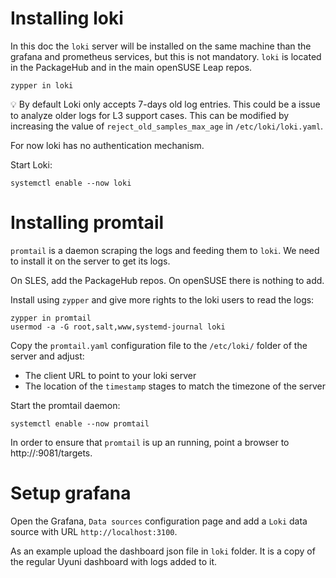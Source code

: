 # Installing loki

In this doc the `loki` server will be installed on the same machine than the grafana and prometheus services, but this is not mandatory.
`loki` is located in the PackageHub and in the main openSUSE Leap repos.

    zypper in loki

💡 By default Loki only accepts 7-days old log entries.
This could be a issue to analyze older logs for L3 support cases.
This can be modified by increasing the value of `reject_old_samples_max_age` in `/etc/loki/loki.yaml`.

For now loki has no authentication mechanism.

Start Loki:

    systemctl enable --now loki


# Installing promtail

`promtail` is a daemon scraping the logs and feeding them to `loki`.
We need to install it on the server to get its logs.

On SLES, add the PackageHub repos. On openSUSE there is nothing to add.

Install using `zypper` and give more rights to the loki users to read the logs:

    zypper in promtail
    usermod -a -G root,salt,www,systemd-journal loki

Copy the `promtail.yaml` configuration file to the `/etc/loki/` folder of the server and adjust:

* The client URL to point to your loki server
* The location of the `timestamp` stages to match the timezone of the server

Start the promtail daemon:

    systemctl enable --now promtail

In order to ensure that `promtail` is up an running, point a browser to http://<server>:9081/targets.

# Setup grafana

Open the Grafana, `Data sources` configuration page and add a `Loki` data source with URL `http://localhost:3100`.

As an example upload the dashboard json file in `loki` folder.
It is a copy of the regular Uyuni dashboard with logs added to it.
